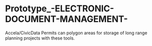 # Prototype_-ELECTRONIC-DOCUMENT-MANAGEMENT-
Accela/CivicData Permits can polygon areas for storage of long range planning projects with these tools.
